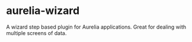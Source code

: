 # aurelia-wizard
A wizard step based plugin for Aurelia applications. Great for dealing with multiple screens of data.
